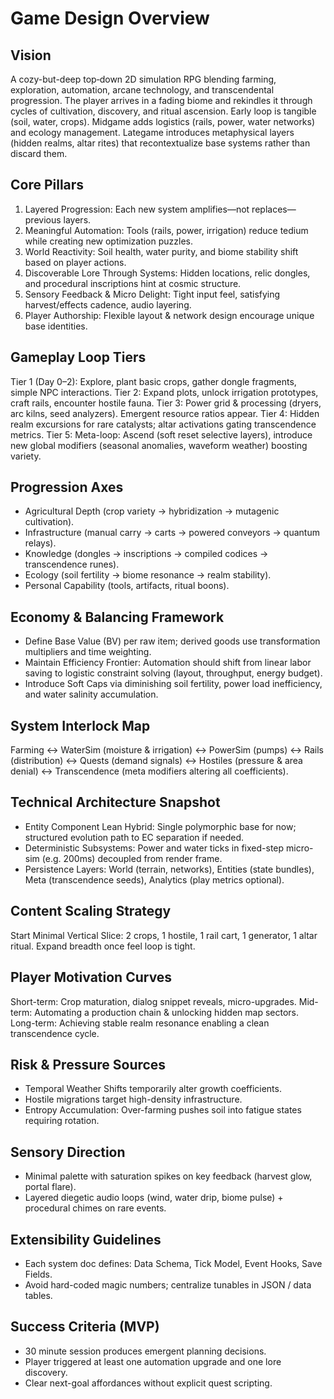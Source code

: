 # Game Design Overview

## Vision
A cozy-but-deep top‑down 2D simulation RPG blending farming, exploration, automation, arcane technology, and transcendental progression. The player arrives in a fading biome and rekindles it through cycles of cultivation, discovery, and ritual ascension. Early loop is tangible (soil, water, crops). Midgame adds logistics (rails, power, water networks) and ecology management. Lategame introduces metaphysical layers (hidden realms, altar rites) that recontextualize base systems rather than discard them.

## Core Pillars
1. Layered Progression: Each new system amplifies—not replaces—previous layers.
2. Meaningful Automation: Tools (rails, power, irrigation) reduce tedium while creating new optimization puzzles.
3. World Reactivity: Soil health, water purity, and biome stability shift based on player actions.
4. Discoverable Lore Through Systems: Hidden locations, relic dongles, and procedural inscriptions hint at cosmic structure.
5. Sensory Feedback & Micro Delight: Tight input feel, satisfying harvest/effects cadence, audio layering.
6. Player Authorship: Flexible layout & network design encourage unique base identities.

## Gameplay Loop Tiers
Tier 1 (Day 0–2): Explore, plant basic crops, gather dongle fragments, simple NPC interactions.
Tier 2: Expand plots, unlock irrigation prototypes, craft rails, encounter hostile fauna.
Tier 3: Power grid & processing (dryers, arc kilns, seed analyzers). Emergent resource ratios appear.
Tier 4: Hidden realm excursions for rare catalysts; altar activations gating transcendence metrics.
Tier 5: Meta-loop: Ascend (soft reset selective layers), introduce new global modifiers (seasonal anomalies, waveform weather) boosting variety.

## Progression Axes
- Agricultural Depth (crop variety → hybridization → mutagenic cultivation).
- Infrastructure (manual carry → carts → powered conveyors → quantum relays).
- Knowledge (dongles → inscriptions → compiled codices → transcendence runes).
- Ecology (soil fertility → biome resonance → realm stability).
- Personal Capability (tools, artifacts, ritual boons).

## Economy & Balancing Framework
- Define Base Value (BV) per raw item; derived goods use transformation multipliers and time weighting.
- Maintain Efficiency Frontier: Automation should shift from linear labor saving to logistic constraint solving (layout, throughput, energy budget).
- Introduce Soft Caps via diminishing soil fertility, power load inefficiency, and water salinity accumulation.

## System Interlock Map
Farming ↔ WaterSim (moisture & irrigation) ↔ PowerSim (pumps) ↔ Rails (distribution) ↔ Quests (demand signals) ↔ Hostiles (pressure & area denial) ↔ Transcendence (meta modifiers altering all coefficients).

## Technical Architecture Snapshot
- Entity Component Lean Hybrid: Single polymorphic base for now; structured evolution path to EC separation if needed.
- Deterministic Subsystems: Power and water ticks in fixed-step micro-sim (e.g. 200ms) decoupled from render frame.
- Persistence Layers: World (terrain, networks), Entities (state bundles), Meta (transcendence seeds), Analytics (play metrics optional).

## Content Scaling Strategy
Start Minimal Vertical Slice: 2 crops, 1 hostile, 1 rail cart, 1 generator, 1 altar ritual. Expand breadth once feel loop is tight.

## Player Motivation Curves
Short-term: Crop maturation, dialog snippet reveals, micro-upgrades.
Mid-term: Automating a production chain & unlocking hidden map sectors.
Long-term: Achieving stable realm resonance enabling a clean transcendence cycle.

## Risk & Pressure Sources
- Temporal Weather Shifts temporarily alter growth coefficients.
- Hostile migrations target high-density infrastructure.
- Entropy Accumulation: Over-farming pushes soil into fatigue states requiring rotation.

## Sensory Direction
- Minimal palette with saturation spikes on key feedback (harvest glow, portal flare).
- Layered diegetic audio loops (wind, water drip, biome pulse) + procedural chimes on rare events.

## Extensibility Guidelines
- Each system doc defines: Data Schema, Tick Model, Event Hooks, Save Fields.
- Avoid hard-coded magic numbers; centralize tunables in JSON / data tables.

## Success Criteria (MVP)
- 30 minute session produces emergent planning decisions.
- Player triggered at least one automation upgrade and one lore discovery.
- Clear next-goal affordances without explicit quest scripting.
